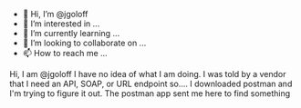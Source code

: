 - 👋 Hi, I’m @jgoloff
- 👀 I’m interested in ...
- 🌱 I’m currently learning ...
- 💞️ I’m looking to collaborate on ...
- 📫 How to reach me ...

<!---
jgoloff/jgoloff is a ✨ special ✨ repository because its `README.md` (this file) appears on your GitHub profile.
You can click the Preview link to take a look at your changes.
--->Hi, I am @jgoloff I have no idea of what I am doing. I was told by a vendor that I need an API, SOAP, or URL endpoint so.... I downloaded postman and I'm trying to figure it out. The postman app sent me here to find something
